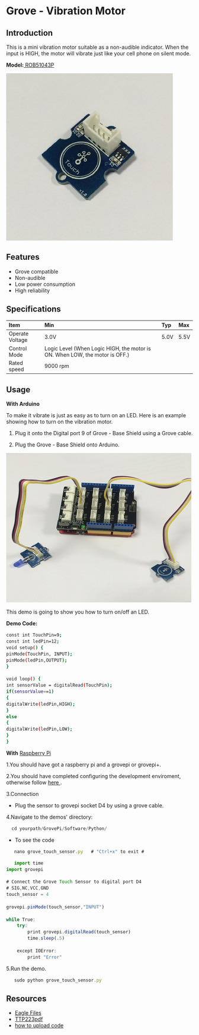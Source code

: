 # Grove - Vibration Motor

## Introduction
This is a mini vibration motor suitable as a non-audible indicator. When the input is HIGH, the motor will vibrate just like your cell phone on silent mode.

**Model:**[ ROB51043P](https://www.seeedstudio.com/item_detail.html?p_id=839)

![](https://raw.githubusercontent.com/SeeedDocument/Grove_Touch_Sensor/master/image/p1.jpg)

## Features
- Grove compatible
- Non-audible
- Low power consumption
- High reliability

## Specifications

|Item|	Min|	Typ|	Max|
|:------|:-------|:-----|:------|
|Operate Voltage|	3.0V|	5.0V	|5.5V|
|Control Mode|	Logic Level  (When Logic HIGH, the motor is ON. When LOW, the motor is OFF.)|
|Rated speed|	9000 rpm|
## Usage
  
**With Arduino**

To make it vibrate is just as easy as to turn on an LED. Here is an example showing how to turn on the vibration motor.

1. Plug it onto the Digital port 9 of Grove - Base Shield using a Grove cable.

2. Plug the Grove - Base Shield onto Arduino.

![](https://raw.githubusercontent.com/SeeedDocument/Grove_Touch_Sensor/master/image/p.2.jpg)

This demo is going to show you how to turn on/off an LED.

**Demo Code:**
```sh
const int TouchPin=9;
const int ledPin=12;
void setup() {
pinMode(TouchPin, INPUT);
pinMode(ledPin,OUTPUT);
} 
 
void loop() {
int sensorValue = digitalRead(TouchPin);
if(sensorValue==1)
{
digitalWrite(ledPin,HIGH);
}
else
{
digitalWrite(ledPin,LOW);
}
}

```
**With** [Raspberry Pi](http://www.seeedstudio.com/wiki/GrovePi%2B)

1.You should have got a raspberry pi and a grovepi or grovepi+.

2.You should have completed configuring the development enviroment, otherwise follow [here ](http://www.seeedstudio.com/wiki/GrovePi%2B#Introducing_the_GrovePi.2B). 

3.Connection 
- Plug the sensor to grovepi socket D4 by using a grove cable.

4.Navigate to the demos' directory: 
```Javascript
  cd yourpath/GrovePi/Software/Python/
```
- To see the code
```Javascript
   nano grove_touch_sensor.py   # "Ctrl+x" to exit #
```
```Javascript
   import time
import grovepi

# Connect the Grove Touch Sensor to digital port D4
# SIG,NC,VCC,GND
touch_sensor = 4

grovepi.pinMode(touch_sensor,"INPUT")

while True:
    try:
        print grovepi.digitalRead(touch_sensor)
        time.sleep(.5)

    except IOError:
        print "Error"
```

5.Run the demo.
```Javascript
   sudo python grove_touch_sensor.py
```

## Resources
- [Eagle Files](https://github.com/SeeedDocument/Grove_Touch_Sensor/blob/master/resource/Touch_sensor_Eagle_File.zip)
- [TTP223pdf](http://garden.seeedstudio.com/images/d/d5/TTP223.pdf)
- [how to upload code](http://www.seeedstudio.com/wiki/Upload_Code)

